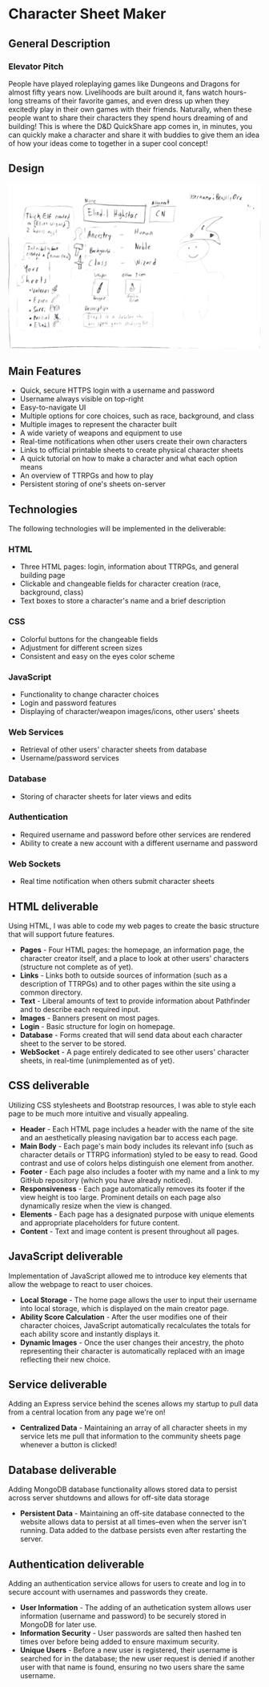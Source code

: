 # Character Sheet Maker

## General Description

### Elevator Pitch
People have played roleplaying games like Dungeons and Dragons for almost fifty years now. Livelihoods are built around it, fans watch hours-long streams of their favorite games, and even dress up when they excitedly play in their own games with their friends. Naturally, when these people want to share their characters they spend hours dreaming of and building! This is where the D&D QuickShare app comes in, in minutes, you can quickly make a character and share it with buddies to give them an idea of how your ideas come to together in a super cool concept!

## Design

![Mock](StartupSpecs.jpg)

## Main Features

- Quick, secure HTTPS login with a username and password
- Username always visible on top-right
- Easy-to-navigate UI
- Multiple options for core choices, such as race, background, and class
- Multiple images to represent the character built
- A wide variety of weapons and equipment to use
- Real-time notifications when other users create their own characters
- Links to official printable sheets to create physical character sheets
- A quick tutorial on how to make a character and what each option means
- An overview of TTRPGs and how to play
- Persistent storing of one's sheets on-server

## Technologies

The following technologies will be implemented in the deliverable:

### HTML
- Three HTML pages: login, information about TTRPGs, and general building page
- Clickable and changeable fields for character creation (race, background, class)
- Text boxes to store a character's name and a brief description

### CSS
- Colorful buttons for the changeable fields
- Adjustment for different screen sizes
- Consistent and easy on the eyes color scheme

### JavaScript
- Functionality to change character choices
- Login and password features
- Displaying of character/weapon images/icons, other users' sheets

### Web Services
- Retrieval of other users' character sheets from database
- Username/password services

### Database
- Storing of character sheets for later views and edits

### Authentication
- Required username and password before other services are rendered
- Ability to create a new account with a different username and password

### Web Sockets
- Real time notification when others submit character sheets

## HTML deliverable

Using HTML, I was able to code my web pages to create the basic structure that will support future features.

- **Pages** - Four HTML pages: the homepage, an information page, the character creator itself, and a place to look at other users' characters (structure not complete as of yet).
- **Links** - Links both to outside sources of information (such as a description of TTRPGs) and to other pages within the site using a common directory.
- **Text** - Liberal amounts of text to provide information about Pathfinder and to describe each required input.
- **Images** - Banners present on most pages.
- **Login** - Basic structure for login on homepage.
- **Database** - Forms created that will send data about each character sheet to the server to be stored.
- **WebSocket** - A page entirely dedicated to see other users' character sheets, in real-time (unimplemented as of yet).

## CSS deliverable

Utilizing CSS stylesheets and Bootstrap resources, I was able to style each page to be much more intuitive and visually appealing.

- **Header** - Each HTML page includes a header with the name of the site and an aesthetically pleasing navigation bar to access each page.
- **Main Body** - Each page's main body includes its relevant info (such as character details or TTRPG information) styled to be easy to read. Good contrast and use of colors helps distinguish one element from another.
- **Footer** - Each page also includes a footer with my name and a link to my GitHub repository (which you have already noticed).
- **Responsiveness** - Each page automatically removes its footer if the view height is too large. Prominent details on each page also dynamically resize when the view is changed.
- **Elements** - Each page has a designated purpose with unique elements and appropriate placeholders for future content. 
- **Content** - Text and image content is present throughout all pages.

## JavaScript deliverable

Implementation of JavaScript allowed me to introduce key elements that allow the webpage to react to user choices.

- **Local Storage** - The home page allows the user to input their username into local storage, which is displayed on the main creator page.
- **Ability Score Calculation** - After the user modifies one of their character choices, JavaScript automatically recalculates the totals for each ability score and instantly displays it.
- **Dynamic Images** - Once the user changes their ancestry, the photo representing their character is automatically replaced with an image reflecting their new choice.

## Service deliverable

  Adding an Express service behind the scenes allows my startup to pull data from a central location from any page we're on!

- **Centralized Data** - Maintaining an array of all character sheets in my service lets me pull that information to the community sheets page whenever a button is clicked!

 ## Database deliverable

 Adding MongoDB database functionality allows stored data to persist across server shutdowns and allows for off-site data storage

 - **Persistent Data** - Maintaining an off-site database connected to the website allows data to persist at all times–even when the server isn't running. Data added to the datbase persists even after restarting the server.

## Authentication deliverable

Adding an authentication service allows for users to create and log in to secure account with usernames and passwords they create.   

- **User Information** - The adding of an authetication system allows user information (username and password) to be securely stored in MongoDB for later use.
- **Information Security** - User passwords are salted then hashed ten times over before being added to ensure maximum security.
- **Unique Users** - Before a new user is registered, their username is searched for in the database; the new user request is denied if another user with that name is found, ensuring no two users share the same username.
